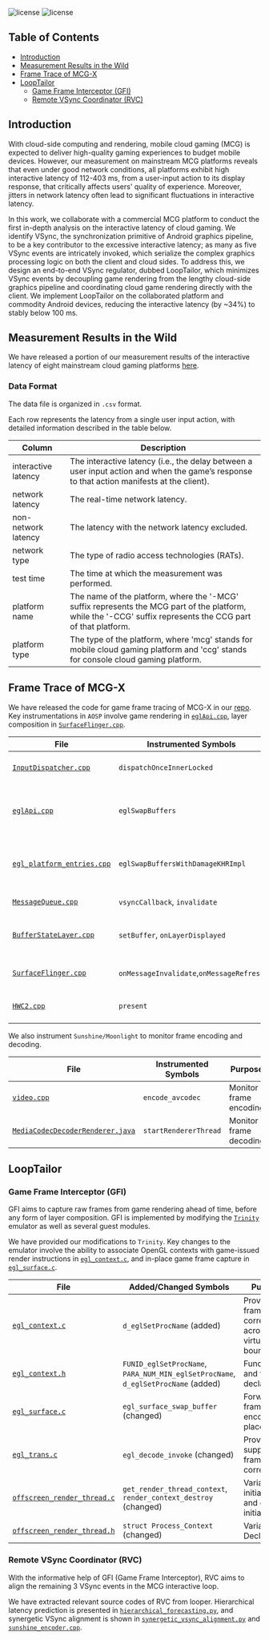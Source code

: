 <!-- # Dissecting and Streamlining the Interactive Loop of Mobile Cloud Gaming -->

![license](https://img.shields.io/badge/Platform-Android-green "Android")
![license](https://img.shields.io/badge/Licence-Apache%202.0-blue.svg "Apache")

## Table of Contents
- [Introduction](#introduction)
- [Measurement Results in the Wild](#measurement-results-in-the-wild)
- [Frame Trace of MCG-X](#frame-trace-of-mcg-x)
- [LoopTailor](#looptailor)
    - [Game Frame Interceptor (GFI)](#game-frame-interceptor-gfi)
    - [Remote VSync Coordinator (RVC)](#remote-vsync-coordinator-rvc)

## Introduction

With cloud-side computing and rendering,
    mobile cloud gaming (MCG) is expected to deliver high-quality gaming experiences to budget mobile devices.
However, our measurement on mainstream MCG platforms reveals that even under good network conditions,
    all platforms exhibit high interactive latency of 112-403 ms, from a user-input action to its display response,
    that critically affects users' quality of experience.
Moreover, jitters in network latency often lead to significant fluctuations in interactive latency.

In this work,
    we collaborate with a commercial MCG platform to conduct the first in-depth analysis on the interactive latency of cloud gaming.
We identify VSync, the synchronization primitive of Android graphics pipeline,
    to be a key contributor to the excessive interactive latency;
    as many as five VSync events are intricately invoked,
    which serialize the complex graphics processing logic on both the client and cloud sides.
To address this,
    we design an end-to-end VSync regulator, dubbed LoopTailor,
    which minimizes VSync events by decoupling game rendering from the lengthy cloud-side graphics pipeline and
    coordinating cloud game rendering directly with the client.
We implement LoopTailor on the collaborated platform and commodity Android devices,
    reducing the interactive latency (by ~34%) to stably below 100 ms.

## Measurement Results in the Wild

We have released a portion of our measurement results of the interactive latency of eight mainstream cloud gaming platforms [here](https://github.com/MCGlatency/MCGlatency.github.io/tree/main/data).

### Data Format

The data file is organized in `.csv` format. 

Each row represents the latency from a single user input action, with detailed information described in the table below.


| Column | Description |
| ------ | ----------- |
| interactive latency | The interactive latency (i.e., the delay between a user input action and when the game’s response to that action manifests at the client). |
| network latency | The real-time network latency. |
| non-network latency | The latency with the network latency excluded. |
| network type | The type of radio access technologies (RATs). |
| test time | The time at which the measurement was performed. |
| platform name | The name of the platform, where the '-MCG' suffix represents the MCG part of the platform, while the '-CCG' suffix represents the CCG part of that platform.|
| platform type | The type of the platform, where 'mcg' stands for mobile cloud gaming platform and 'ccg' stands for console cloud gaming platform. |

## Frame Trace of MCG-X

We have released the code for game frame tracing of MCG-X in our [repo](https://github.com/MCGlatency/MCGlatency.github.io/tree/main/frame_trace).
Key instrumentations in `AOSP` involve game rendering in [`eglApi.cpp`](https://github.com/MCGlatency/MCGlatency.github.io/blob/main/frame_trace/eglApi.cpp), layer composition in [`SurfaceFlinger.cpp`](https://github.com/MCGlatency/MCGlatency.github.io/blob/main/frame_trace/SurfaceFlinger.cpp).

| File | Instrumented Symbols | Purpose | Location in `AOSP` |
| ---- | ---- | ---- | ---- |
|   [`InputDispatcher.cpp`](https://github.com/MCGlatency/MCGlatency.github.io/blob/main/frame_trace/InputDispatcher.cpp)   |   `dispatchOnceInnerLocked`   |   Monitor input injection  | `frameworks/native/services/inputflinger/dispatcher/InputDispatcher.cpp` |
|   [`eglApi.cpp`](https://github.com/MCGlatency/MCGlatency.github.io/blob/main/frame_trace/eglApi.cpp)   |   `eglSwapBuffers`   |   Monitor buffer swaps in game rendering  | `frameworks/native/opengl/libs/EGL/eglApi.cpp` |
|   [`egl_platform_entries.cpp`](https://github.com/MCGlatency/MCGlatency.github.io/blob/main/frame_trace/egl_platform_entries.cpp)   |   `eglSwapBuffersWithDamageKHRImpl`  |  Monitor buffer swaps in game rendering  | `frameworks/native/opengl/libs/EGL/egl_platform_entries.cpp` |
|   [`MessageQueue.cpp`](https://github.com/MCGlatency/MCGlatency.github.io/blob/main/frame_trace/MessageQueue.cpp)   |   `vsyncCallback`, `invalidate`   |   Monitor VSync2  | `frameworks/native/services/surfaceflinger/Scheduler/MessageQueue.cpp` |
|   [`BufferStateLayer.cpp`](https://github.com/MCGlatency/MCGlatency.github.io/blob/main/frame_trace/BufferStateLayer.cpp)   |   `setBuffer`, `onLayerDisplayed`   |   Monitor layer creation and display | `frameworks/native/services/surfaceflinger/BufferStateLayer.cpp` |
|   [`SurfaceFlinger.cpp`](https://github.com/MCGlatency/MCGlatency.github.io/blob/main/frame_trace/SurfaceFlinger.cpp)   |   `onMessageInvalidate`,`onMessageRefresh`   |   Monitor layer composition  | `frameworks/native/services/surfaceflinger/SurfaceFlinger.cpp` |
|   [`HWC2.cpp`](https://github.com/MCGlatency/MCGlatency.github.io/blob/main/frame_trace/HWC2.cpp)   |   `present`   |   Monitor hardware display  | `frameworks/native/services/surfaceflinger/DisplayHardware/HWC2.cpp` |

We also instrument `Sunshine/Moonlight` to monitor frame encoding and decoding.

| File | Instrumented Symbols | Purpose | Location in `Sunshine/Moonlight` |
| ---- | ---- | ---- | ---- |
|   [`video.cpp`](https://github.com/MCGlatency/MCGlatency.github.io/blob/main/frame_trace/video.cpp)   |   `encode_avcodec`   |   Monitor frame encoding | `Sunshine/src/video.cpp` |
|   [`MediaCodecDecoderRenderer.java`](https://github.com/MCGlatency/MCGlatency.github.io/blob/main/frame_trace/MediaCodecDecoderRenderer.java)   |   `startRendererThread`   |   Monitor frame decoding | `moonlight-android/app/src/main/java/com/limelight/binding/video/MediaCodecDecoderRenderer.java` |

## LoopTailor

### Game Frame Interceptor (GFI)

GFI aims to capture raw frames from game rendering ahead
of time, before any form of layer composition.
GFI is implemented by modifying the [`Trinity`](https://github.com/TrinityEmulator/TrinityEmulator) emulator as well as several guest modules. 

We have provided our modifications to `Trinity`.
Key changes to the emulator involve the ability to associate OpenGL contexts with game-issued render instructions in [`egl_context.c`](https://github.com/MCGlatency/MCGlatency.github.io/blob/main/looptailor/GFI/egl_context.c), and in-place game frame capture in [`egl_surface.c`](https://github.com/MCGlatency/MCGlatency.github.io/blob/main/looptailor/GFI/egl_surface.c).

| File | Added/Changed Symbols | Purpose | Location in `Trinity` |
| ---- | ---- | ---- | ---- |
|   [`egl_context.c`](https://github.com/MCGlatency/MCGlatency.github.io/blob/main/looptailor/GFI/egl_context.c)   |   `d_eglSetProcName` (added)   |   Provide frame correlations across the virtualization boundary  | `hw/express-gpu/egl_context.c` |
|   [`egl_context.h`](https://github.com/MCGlatency/MCGlatency.github.io/blob/main/looptailor/GFI/egl_context.h)   |   `FUNID_eglSetProcName`, `PARA_NUM_MIN_eglSetProcName`, `d_eglSetProcName` (added)   |   Function and variable declarations  | `include/express-gpu/egl_context.h` |
|   [`egl_surface.c`](https://github.com/MCGlatency/MCGlatency.github.io/blob/main/looptailor/GFI/egl_surface.c)   |   `egl_surface_swap_buffer` (changed)  |   Forward frames to encoder in-place  | `hw/express-gpu/egl_surface.c` |
|   [`egl_trans.c`](https://github.com/MCGlatency/MCGlatency.github.io/blob/main/looptailor/GFI/egl_trans.c)   |   `egl_decode_invoke` (changed)   |   Provide support for frame correlations  | `hw/express-gpu/egl_trans.c` |
|   [`offscreen_render_thread.c`](https://github.com/MCGlatency/MCGlatency.github.io/blob/main/looptailor/GFI/offscreen_render_thread.c)   |   `get_render_thread_context`, `render_context_destroy` (changed)   |   Variable initialization and de-initialization | `hw/express-gpu/offscreen_render_thread.c` |
|   [`offscreen_render_thread.h`](https://github.com/MCGlatency/MCGlatency.github.io/blob/main/looptailor/GFI/offscreen_render_thread.h)   |   `struct Process_Context` (changed)   |   Variable Declarations  | `include/express-gpu/offscreen_render_thread.h` |

### Remote VSync Coordinator (RVC)

With the informative help of GFI (Game Frame Interceptor), RVC aims to align the remaining 3
VSync events in the MCG interactive loop.

We have extracted relevant source codes of RVC from looper.
Hierarchical latency prediction is presented in [`hierarchical_forecasting.py`](https://github.com/MCGlatency/MCGlatency.github.io/blob/main/looptailor/RVC/hierarchical_forecasting.py), and synergetic VSync alignment is shown in [`synergetic_vsync_alignment.py`](https://github.com/MCGlatency/MCGlatency.github.io/blob/main/looptailor/RVC/synergetic_vsync_alignment.py) and [`sunshine_encoder.cpp`](https://github.com/MCGlatency/MCGlatency.github.io/blob/main/looptailor/RVC/sunshine_encoder.cpp).

